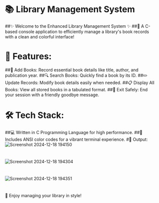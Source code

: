 # 📚 Library Management System
##✨ Welcome to the Enhanced Library Management System ✨
##🚀 A C-based console application to efficiently manage a library's book records with a clean and colorful interface!
# 🌟 Features:
##📖 Add Books: Record essential book details like title, author, and publication year.
##🔍 Search Books: Quickly find a book by its ID.
##✏️ Update Records: Modify book details easily when needed.
##📋 Display All Books: View all stored books in a tabulated format.
##🛑 Exit Safely: End your session with a friendly goodbye message.
# 🛠️ Tech Stack:
##💻 Written in C Programming Language for high performance.
##🌈 Includes ANSI color codes for a vibrant terminal experience.
#🎨 Output:
![Screenshot 2024-12-18 194150](https://github.com/user-attachments/assets/e93ec7da-dd12-4ac8-9190-6c45b1a93cf6)
#
![Screenshot 2024-12-18 194304](https://github.com/user-attachments/assets/d0d88264-c4e0-4a5a-a20a-cfc8714f44b6)
#
![Screenshot 2024-12-18 194351](https://github.com/user-attachments/assets/e7ce5c12-b795-45a1-824b-e85207ab7df6)
# 

🎉 Enjoy managing your library in style!

